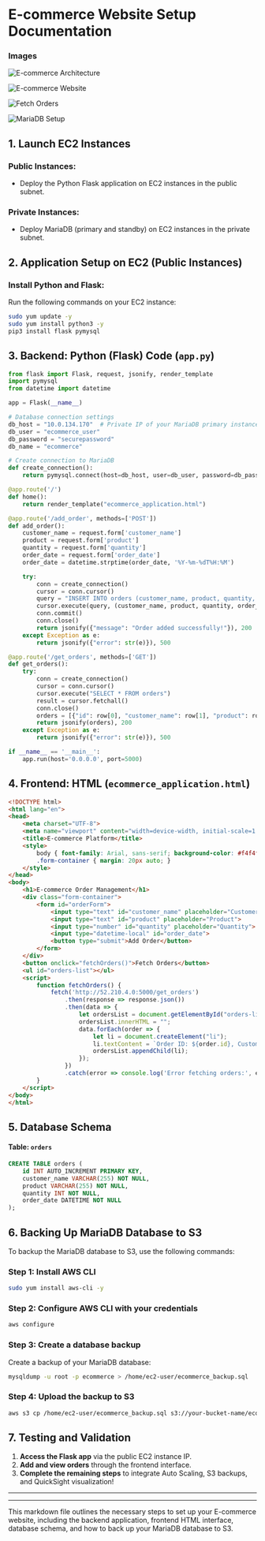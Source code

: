 # E-commerce Website Setup Documentation 
### Images

![E-commerce Architecture](arch.jpg)

![E-commerce Website](E-commerce.png)

![Fetch Orders](Fatchorders.png)

![MariaDB Setup](maria.png)


## 1. Launch EC2 Instances

### Public Instances:
- Deploy the Python Flask application on EC2 instances in the public subnet.

### Private Instances:
- Deploy MariaDB (primary and standby) on EC2 instances in the private subnet.

## 2. Application Setup on EC2 (Public Instances)

### Install Python and Flask:
Run the following commands on your EC2 instance:

```bash
sudo yum update -y
sudo yum install python3 -y
pip3 install flask pymysql
```

## 3. Backend: Python (Flask) Code (`app.py`)

```python
from flask import Flask, request, jsonify, render_template
import pymysql
from datetime import datetime

app = Flask(__name__)

# Database connection settings
db_host = "10.0.134.170"  # Private IP of your MariaDB primary instance
db_user = "ecommerce_user"
db_password = "securepassword"
db_name = "ecommerce"

# Create connection to MariaDB
def create_connection():
    return pymysql.connect(host=db_host, user=db_user, password=db_password, database=db_name)

@app.route('/')
def home():
    return render_template("ecommerce_application.html")

@app.route('/add_order', methods=['POST'])
def add_order():
    customer_name = request.form['customer_name']
    product = request.form['product']
    quantity = request.form['quantity']
    order_date = request.form['order_date']
    order_date = datetime.strptime(order_date, '%Y-%m-%dT%H:%M')

    try:
        conn = create_connection()
        cursor = conn.cursor()
        query = "INSERT INTO orders (customer_name, product, quantity, order_date) VALUES (%s, %s, %s, %s)"
        cursor.execute(query, (customer_name, product, quantity, order_date))
        conn.commit()
        conn.close()
        return jsonify({"message": "Order added successfully!"}), 200
    except Exception as e:
        return jsonify({"error": str(e)}), 500

@app.route('/get_orders', methods=['GET'])
def get_orders():
    try:
        conn = create_connection()
        cursor = conn.cursor()
        cursor.execute("SELECT * FROM orders")
        result = cursor.fetchall()
        conn.close()
        orders = [{"id": row[0], "customer_name": row[1], "product": row[2], "quantity": row[3], "order_date": row[4].strftime('%Y-%m-%d %H:%M:%S')} for row in result]
        return jsonify(orders), 200
    except Exception as e:
        return jsonify({"error": str(e)}), 500

if __name__ == '__main__':
    app.run(host='0.0.0.0', port=5000)
```

## 4. Frontend: HTML (`ecommerce_application.html`)

```html
<!DOCTYPE html>
<html lang="en">
<head>
    <meta charset="UTF-8">
    <meta name="viewport" content="width=device-width, initial-scale=1.0">
    <title>E-commerce Platform</title>
    <style>
        body { font-family: Arial, sans-serif; background-color: #f4f4f4; text-align: center; }
        .form-container { margin: 20px auto; }
    </style>
</head>
<body>
    <h1>E-commerce Order Management</h1>
    <div class="form-container">
        <form id="orderForm">
            <input type="text" id="customer_name" placeholder="Customer Name">
            <input type="text" id="product" placeholder="Product">
            <input type="number" id="quantity" placeholder="Quantity">
            <input type="datetime-local" id="order_date">
            <button type="submit">Add Order</button>
        </form>
    </div>
    <button onclick="fetchOrders()">Fetch Orders</button>
    <ul id="orders-list"></ul>
    <script>
        function fetchOrders() { 
            fetch('http://52.210.4.0:5000/get_orders') 
                .then(response => response.json()) 
                .then(data => { 
                    let ordersList = document.getElementById("orders-list"); 
                    ordersList.innerHTML = ""; 
                    data.forEach(order => { 
                        let li = document.createElement("li"); 
                        li.textContent = `Order ID: ${order.id}, Customer: ${order.customer_name}, Product: ${order.product}, Quantity: ${order.quantity}, Date: ${order.order_date}`; 
                        ordersList.appendChild(li); 
                    }); 
                })
                .catch(error => console.log('Error fetching orders:', error));
        }
    </script>
</body>
</html>
```

## 5. Database Schema

#### Table: `orders`

```sql
CREATE TABLE orders (
    id INT AUTO_INCREMENT PRIMARY KEY,
    customer_name VARCHAR(255) NOT NULL,
    product VARCHAR(255) NOT NULL,
    quantity INT NOT NULL,
    order_date DATETIME NOT NULL
);
```

## 6. Backing Up MariaDB Database to S3

To backup the MariaDB database to S3, use the following commands:

### Step 1: Install AWS CLI

```bash
sudo yum install aws-cli -y
```

### Step 2: Configure AWS CLI with your credentials

```bash
aws configure
```

### Step 3: Create a database backup

Create a backup of your MariaDB database:

```bash
mysqldump -u root -p ecommerce > /home/ec2-user/ecommerce_backup.sql
```

### Step 4: Upload the backup to S3

```bash
aws s3 cp /home/ec2-user/ecommerce_backup.sql s3://your-bucket-name/ecommerce_backup.sql
```

## 7. Testing and Validation

1. **Access the Flask app** via the public EC2 instance IP.
2. **Add and view orders** through the frontend interface.
3. **Complete the remaining steps** to integrate Auto Scaling, S3 backups, and QuickSight visualization!

---



---

This markdown file outlines the necessary steps to set up your E-commerce website, including the backend application, frontend HTML interface, database schema, and how to back up your MariaDB database to S3.

